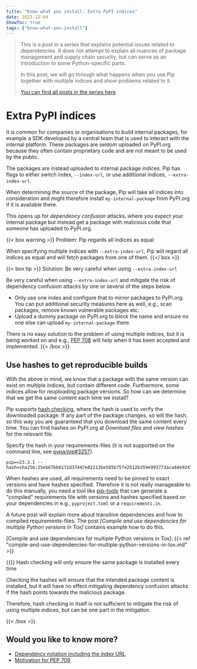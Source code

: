 ```yaml
---
title: "Know what you install: Extra PyPI indices"
date: 2023-12-04
ShowToc: true
tags: ["know-what-you-install"]
---
```


> This is a post in a series that explains potential issues related to
> dependencies. It does not attempt to explain all nuances of package
> management and supply chain security, but can serve as an introduction to
> some Python-specific parts.
> 
> In this post, we will go through what happens when you use Pip together with
> multiple indices and show problems related to it.
> 
> [You can find all posts in the series here](/tags/know-what-you-install/)


# Extra PyPI indices

It is common for companies or organisations to build internal packages, for
example a SDK developed by a central team that is used to interact with the
internal platform. These packages are seldom uploaded on PyPI.org because they
often contain proprietary code and are not meant to be used by the public.

The packages are instead uploaded to internal package indices. Pip has flags to
either switch index, `--index-url`, or use additional indices, `--extra-index-url`.

When determining the source of the package, Pip will take all indices into
consideration and might therefore install `my-internal-package` from PyPI.org
if it is available there.

This opens up for _dependency confusion_ attacks, where you expect
your internal package but instead get a package with malicious code that
someone has uploaded to PyPI.org.

{{< box warning >}}
Problem: Pip regards all indices as equal

When specifying multiple indices with `--extra-index-url`, Pip will regard all
indices as equal and will fetch packages from one of them.
{{</ box >}}

{{< box tip >}}
Solution: Be very careful when using `--extra-index-url`

Be very careful when using `--extra-index-url` and mitigate the risk of
dependency confusion attacks by one or several of the steps below.

- Only use one index and configure that to mirror packages to PyPI.org. You can
  put additional security measures here as well, e.g., scan packages, remove
  known vulnerable packages etc. 
- Upload a dummy package on PyPI.org to block the name and ensure no one else
  can upload `my-internal-package` there.

There is no easy solution to the problem of using multiple indices, but it is
being worked on and e.g., [PEP 708](https://peps.python.org/pep-0708/) will
help when it has been accepted and implemented.
{{< /box >}}

## Use hashes to get reproducible builds

With the above in mind, we know that a package with the same version can exist
on multiple indices, but contain different code. Furthermore, some indices
allow for reuploading package versions. So how can we determine that we get the
same content each time we install?

Pip supports [hash checking], where the hash is used to verify the downloaded
package. If any part of the package changes, so will the hash, so this way you
are guaranteed that you download the same content every time. You can find
hashes on PyPI.org at _Download files_ and _view hashes_ for the relevant file.

Specify the hash in your requirements-files (it is not supported on the command
line, see [pypa/pip#3257]).

```no-highlight {linenos=false}
pip==23.3.1 --hash=sha256:55eb67bb6171d37447e82213be585b75fe2b12b359e993773aca4de9247a052
```

When hashes are used, all requirements need to be pinned to exact versions and
have hashes specified. Therefore it is not really manageable to do this
manually, you need a tool like [pip-tools] that can generate a "compiled"
requirements file with versions and hashes specified based on your dependencies
in e.g., `pyproject.toml` or a `requirements.in`.

A future post will explain more about transitive dependencies and how to
compiled requirements-files. The post _[Compile and use dependencies for
multiple Python versions in Tox]_ contains example how to do this.

[Compile and use dependencies for multiple Python versions in Tox]: {{< ref "compile-and-use-dependencies-for-multiple-python-versions-in-tox.md" >}} 

{{<box info >}}
Hash checking will only ensure the same package is installed every time

Checking the hashes will ensure that the intended package content is installed,
but it will have no effect mitigating dependency confusion attacks if the
hash points towards the malicious package.

Therefore, hash checking in itself is not sufficient to mitigate the risk of
using multiple indices, but can be one part in the mitigation.

{{< /box >}}

[hash checking]: https://pip.pypa.io/en/stable/topics/repeatable-installs/#hash-checking
[pypa/pip#3257]: https://github.com/pypa/pip/issues/3257
[pip-tools]: https://github.com/jazzband/pip-tools



## Would you like to know more?

- [Dependency notation including the index URL](https://discuss.python.org/t/dependency-notation-including-the-index-url/5659)  
- [Motivation for PEP 708](https://peps.python.org/pep-0708/#motivation)



